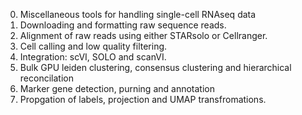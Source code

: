 0. Miscellaneous tools for handling single-cell RNAseq data
1. Downloading and formatting raw sequence reads.
2. Alignment of raw reads using either STARsolo or Cellranger.
3. Cell calling and low quality filtering.
4. Integration: scVI, SOLO and scanVI.
5. Bulk GPU leiden clustering, consensus clustering and hierarchical reconcilation
6. Marker gene detection, purning and annotation
7. Propgation of labels, projection and UMAP transfromations.